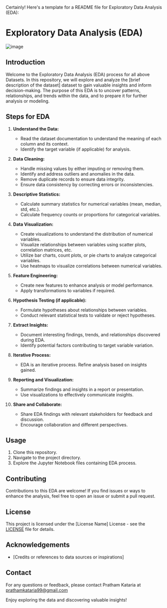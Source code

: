 Certainly! Here's a template for a README file for Exploratory Data Analysis (EDA):

# Exploratory Data Analysis (EDA) 

![image](https://github.com/ipratham7/EDA/assets/64377030/fd273a97-d049-4c2a-816d-c6bd36179a61)

## Introduction
Welcome to the Exploratory Data Analysis (EDA) process for all above Datasets. In this repository, we will explore and analyze the [brief description of the dataset] dataset to gain valuable insights and inform decision-making. The purpose of this EDA is to uncover patterns, relationships, and trends within the data, and to prepare it for further analysis or modeling.

## Steps for EDA
1. **Understand the Data:**
   - Read the dataset documentation to understand the meaning of each column and its context.
   - Identify the target variable (if applicable) for analysis.

2. **Data Cleaning:**
   - Handle missing values by either imputing or removing them.
   - Identify and address outliers and anomalies in the data.
   - Remove duplicate records to ensure data integrity.
   - Ensure data consistency by correcting errors or inconsistencies.

3. **Descriptive Statistics:**
   - Calculate summary statistics for numerical variables (mean, median, std, etc.).
   - Calculate frequency counts or proportions for categorical variables.

4. **Data Visualization:**
   - Create visualizations to understand the distribution of numerical variables.
   - Visualize relationships between variables using scatter plots, correlation matrices, etc.
   - Utilize bar charts, count plots, or pie charts to analyze categorical variables.
   - Use heatmaps to visualize correlations between numerical variables.

5. **Feature Engineering:**
   - Create new features to enhance analysis or model performance.
   - Apply transformations to variables if required.

6. **Hypothesis Testing (if applicable):**
   - Formulate hypotheses about relationships between variables.
   - Conduct relevant statistical tests to validate or reject hypotheses.

7. **Extract Insights:**
   - Document interesting findings, trends, and relationships discovered during EDA.
   - Identify potential factors contributing to target variable variation.

8. **Iterative Process:**
   - EDA is an iterative process. Refine analysis based on insights gained.

9. **Reporting and Visualization:**
   - Summarize findings and insights in a report or presentation.
   - Use visualizations to effectively communicate insights.

10. **Share and Collaborate:**
    - Share EDA findings with relevant stakeholders for feedback and discussion.
    - Encourage collaboration and different perspectives.

## Usage
1. Clone this repository.
2. Navigate to the project directory.
3. Explore the Jupyter Notebook files containing EDA process.

## Contributing
Contributions to this EDA are welcome! If you find issues or ways to enhance the analysis, feel free to open an issue or submit a pull request.

## License
This project is licensed under the [License Name] License - see the [LICENSE](LICENSE) file for details.

## Acknowledgements
- [Credits or references to data sources or inspirations]

## Contact
For any questions or feedback, please contact Pratham Kataria at prathamkataria99@gmail.com

Enjoy exploring the data and discovering valuable insights!

